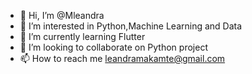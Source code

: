- 👋 Hi, I’m @Mleandra
- 👀 I’m interested in Python,Machine Learning and Data
- 🌱 I’m currently learning Flutter
- 💞️ I’m looking to collaborate on Python project 
- 📫 How to reach me leandramakamte@gmail.com

<!---
Mleandra/Mleandra is a ✨ special ✨ repository because its `README.md` (this file) appears on your GitHub profile.
You can click the Preview link to take a look at your changes.
--->
